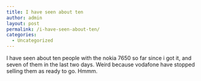```yaml
---
title: I have seen about ten
author: admin
layout: post
permalink: /i-have-seen-about-ten/
categories:
  - Uncategorized
---
```

I have seen about ten people with the nokia 7650 so far since i got it, and seven of them in the last two days. Weird because vodafone have stopped selling them as ready to go. Hmmm.